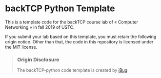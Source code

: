 # backTCP Python Template

This is a template code for the backTCP course lab of « Computer Networking » in fall 2019 of USTC.

If you submit your lab based on this template, you must retain the following origin notice.
Other than that, the code in this repository is licensed under the MIT license.

> ### Origin Disclosure
>
> The backTCP-python code template is created by [iBug](https://github.com/iBug)

